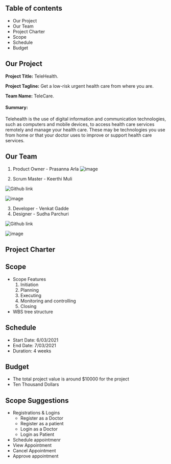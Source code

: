 ## Table of contents ##
- Our Project
- Our Team
- Project Charter
- Scope
- Schedule
- Budget


## Our Project ##
**Project Title:** TeleHealth.

**Project Tagline:** Get a low-risk urgent health care from where you are.

**Team Name:** TeleCare.

#### Summary: ####
Telehealth is the use of digital information and communication technologies, such as computers and mobile devices, to access health care services remotely and manage your health care. These may be technologies you use from home or that your doctor uses to improve or support health care services.


## Our Team ##
1. Product Owner - Prasanna Arla
![image](https://user-images.githubusercontent.com/84041794/119560051-1109c200-bd69-11eb-9b12-186262ffde08.png)

2. Scrum Master - Keerthi Muli

![Github link](https://github.com/KeerthiMuli)

![image](https://user-images.githubusercontent.com/77706824/119565903-2504f200-bd70-11eb-9568-c908bbef6a4a.png)



3. Developer - Venkat Gadde
4. Designer - Sudha Parchuri

![Github link](https://github.com/SudhaP10/)

![image](https://user-images.githubusercontent.com/84041794/119559973-f8011100-bd68-11eb-8178-49fe32a45d51.png)

## Project Charter ##



## Scope ##

- Scope Features
  1. Initiation
  2. Planning
  3. Executing
  4. Monitoring and controlling
  5. Closing
- WBS tree structure


## Schedule ##
- Start Date: 6/03/2021
- End Date: 7/03/2021
- Duration: 4 weeks

## Budget ##

- The total project value is around $10000 for the project
- Ten Thousand Dollars

## Scope Suggestions ##
  - Registrations & Logins
    - Register as a Doctor
    - Register as a patient
    - Login as a Doctor
    - Login as Patient
  - Schedule appointmenr
  - View Appointment
  - Cancel Appointment
  - Approve appointment
